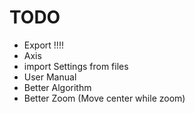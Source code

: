 # TODO

- Export !!!!
- Axis
- import Settings from files
- User Manual
- Better Algorithm
- Better Zoom (Move center while zoom)